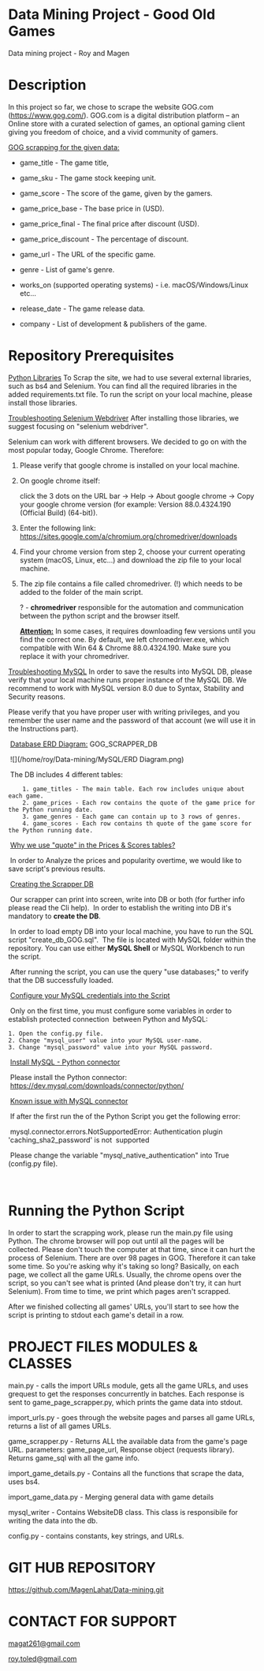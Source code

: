# Data Mining Project - Good Old Games
Data mining project - Roy and Magen
# Description
In this project so far, we chose to scrape the website GOG.com (https://www.gog.com/).
GOG.com is a digital distribution platform – an Online store with a curated selection of games,
an optional gaming client giving you freedom of choice, 
and a vivid community of gamers.

<u>GOG scrapping for the given data:</u>

- game_title - The game title,
- game_sku - The game stock keeping unit.

- game_score - The score of the game, given by the gamers.

- game_price_base - The base price in (USD).

- game_price_final - The final price after discount (USD).

- game_price_discount - The percentage of discount.

- game_url - The URL of the specific game.

- genre - List of game's genre.

- works_on (supported operating systems) - i.e. macOS/Windows/Linux etc...

- release_date - The game release data.

- company - List of development & publishers of the game.


# Repository Prerequisites
<u>Python Libraries</u>
To Scrap the site, we had to use several external libraries, such as bs4 and Selenium. 
You can find all the required libraries in the added requirements.txt file.
To run the script on your local machine, please install those libraries.



<u>Troubleshooting Selenium Webdriver</u>
After installing those libraries, we suggest focusing on "selenium webdriver". 

Selenium can work with different browsers. 																											We decided to go on with the most popular today, Google Chrome. 
Therefore:

1. Please verify that google chrome is installed on your local machine.

2. On google chrome itself: 

    click the 3 dots on the URL bar -> Help -> About google chrome -> Copy your google chrome version
    (for example: Version 88.0.4324.190 (Official Build) (64-bit)).

3. Enter the following link: https://sites.google.com/a/chromium.org/chromedriver/downloads

4. Find your chrome version from step 2, choose your current operating system (macOS, Linux, etc...)
    and download the zip file to your local machine.

5. The zip file contains a file called chromedriver.
    (!) which needs to be added to the folder of the main script.

    ? - **chromedriver** responsible for the automation and communication between the python script and the browser itself. 

    **<u>Attention:</u>** In some cases, it requires downloading few versions until you find the correct one. 
    By default, we left chromedriver.exe, which compatible with Win 64 & Chrome 88.0.4324.190. Make sure you replace it with your chromedriver.



<u>Troubleshooting MySQL</u>
In order to save the results into MySQL DB, please verify that your local machine runs proper instance of
the MySQL DB. We recommend to work with MySQL version 8.0 due to Syntax, Stability and Security reasons.

Please verify that you have proper user with writing privileges, and you remember the user name and the password of that account (we will use it in the Instructions part).

​	<u>Database ERD Diagram:</u> GOG_SCRAPPER_DB

​	![](/home/roy/Data-mining/MySQL/ERD Diagram.png)

​	The DB includes 4 different tables:

		1. game_titles - The main table. Each row includes unique about each game.
  		2. game_prices - Each row contains the quote of the game price for the Python running date.
  		3. game_genres - Each game can contain up to 3 rows of genres.
  		4. game_scores - Each row contains th quote of the game score for the Python running date.
       

​	<u>Why we use "quote" in the Prices & Scores tables?</u>

​	In order to Analyze the prices and popularity overtime, we would like to save script's previous results.

​	<u>Creating the Scrapper DB</u>

​	Our scrapper can print into screen, write into DB or both (for further info please read the Cli help).
​	In order to establish the writing into DB it's mandatory to **create the DB**. 

​	In order to load empty DB into your local machine, you have to run the SQL script "create_db_GOG.sql".
​	The file is located with MySQL folder within the repository. You can use either **MySQL Shell** or MySQL     	Workbench to run the script.

​	After running the script, you can use the query "use databases;" to verify that the DB successfully loaded.

​	<u>Configure your MySQL credentials into the Script</u>

​	Only on the first time, you must configure some variables in order to establish protected connection 
​	between Python and MySQL:

 	1. Open the config.py file.
 	2. Change "mysql_user" value into your MySQL user-name.
 	3. Change "mysql_password" value into your MySQL password.

​	<u>Install MySQL - Python connector</u>

​	Please install the Python connector:  https://dev.mysql.com/downloads/connector/python/

​	<u>Known issue with MySQL connector</u> 

​	If after the first run the of the Python Script you get the following error: 

​	mysql.connector.errors.NotSupportedError: Authentication plugin 'caching_sha2_password' is not 
​	supported

​	Please change the variable "mysql_native_authentication" into True (config.py file).

​	

# Running the Python Script

In order to start the scrapping work, please run the main.py file using Python. The chrome browser will pop out until
all the pages will be collected. Please don't touch the computer at that time, since it can hurt the process
of Selenium. There are over 98 pages in GOG. Therefore it can take some time.
So you're asking why it's taking so long?
Basically, on each page, we collect all the game URLs. 
Usually, the chrome opens over the script, so you can't see what is printed (And please don't try, 
it can hurt Selenium).
From time to time, we print which pages aren't scrapped.

After we finished collecting all games' URLs, you'll start to see how the script is printing to
 stdout each game's detail in a row. 

# PROJECT FILES MODULES & CLASSES
main.py - calls the import URLs module, gets all the game URLs, and uses grequest to get the responses concurrently
 in batches. Each response is sent to game_page_scrapper.py, which prints the game data into stdout. 

import_urls.py - goes through the website pages and parses all game URLs, returns a list of all games URLs.

game_scrapper.py - Returns ALL the available data from the game's page URL. parameters: game_page_url,
Response object (requests library). Returns game_sql with all the game info.

import_game_details.py - Contains all the functions that scrape the data, uses bs4.

import_game_data.py - Merging general data with game details

mysql_writer - Contains WebsiteDB class. This class is responsibile for writing the data into the db.

config.py - contains constants, key strings, and URLs.

# GIT HUB REPOSITORY
https://github.com/MagenLahat/Data-mining.git

# CONTACT FOR SUPPORT
magat261@gmail.com

roy.toled@gmail.com


